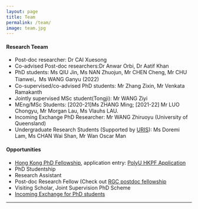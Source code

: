 ```yaml
---
layout: page
title: Team
permalink: /team/
image: team.jpg
---
```


#### Research Teeam
* Post-doc researcher: Dr CAI Xuesong
* Co-advised Post-doc researchers:Dr Anwar Orbi, Dr Aatif Khan
* PhD students: Ms QIU Jin, Ms NAN Zhuojun, Mr CHEN Cheng, Mr CHU Tianwei，Ms WANG Ganyu (2022)
* Co-supervised/co-advised PhD students: Mr Zhang Zixin, Mr Venkata Ramakanth 
* Jointly supervised MSc student(Tongji): Mr WANG Ziyi
* MEng/MSc Students: [2020-21]Ms ZHANG Ming; [2021-22] Mr LUO Chongyu, Mr Morgan Lau, Ms Vlauhs LAU.
* Incoming Exchange PhD Researcher: Mr WANG Zhiruoyu (University of Queensland)
* Undergraduate Research Students (Supported by [URIS](https://www.polyu.edu.hk/ous/uris/about-uris/)): Ms Doremi Lam, Ms CHAN Wai Shan, Mr Wan Oscar Man

#### Opportunities
* [Hong Kong PhD Fellowship](https://www.polyu.edu.hk/gs/hkpfs/what_is_the_fellowship.html), application entry: [PolyU HKPF Application](https://www.polyu.edu.hk/gs/hkpfs/how_to_apply.html)
* PhD Studentship
* Research Assistant
* Post-doc Research Fellow (Check out [RGC postdoc fellowship](https://www.ugc.edu.hk/eng/rgc/funding_opport/pdfs/)
* Visiting Scholar, Joint Supervision PhD Scheme
* [Incoming Exchange for PhD students](https://www.polyu.edu.hk/en/geo/exchange-and-study-abroad/incoming-students/)

***

